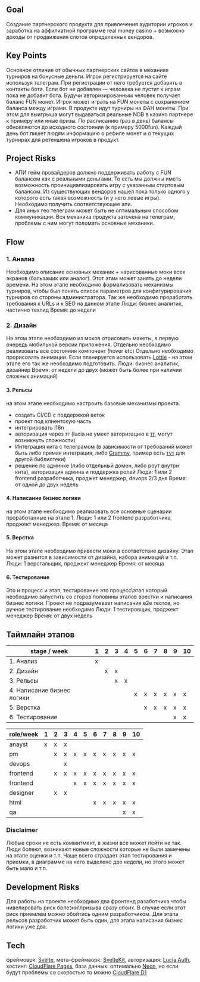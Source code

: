## Goal
Создание партнерского продукта для привлечения аудитории игроков и заработка на аффилиатной программе real money casino + возможно доходы от продвижения слотов определенных вендоров.
## Key Points
Основное отличие от обычных партнерских сайтов в механике турниров на бонусные деньги.
Игрок регистрируется на сайте используя телеграм. При регистрации от него требуется добавить в контакты бота. Если бот не добавлен — человека не пустит к играм пока не добавит бота.
Будучи авторизированным человек получает баланс FUN монет. Игрок может играть на FUN монеты с сохранением баланса между играми. В продукте идут турниры на ФАН монеты. При этом для выигрыша могут выдаваться реальные NDB в казино партнере к примеру или иные призы. По расписанию (раз в день) балансы обновляются до исходного состояния (к примеру 5000fun).
Каждый день бот пишет людям информацию о рефиле монет и о текущих турнирах для ретеншена игроков в продукт.
## Project Risks
- АПИ гейм провайдеров должно поддерживать работу с FUN балансом как с реальными деньгами. То есть мы должны иметь возможность проинициализировать игру с указанным стартовым балансом. Из существующих вендоров нашел пока только одного у которого есть такая возможность (и у него левые игры). Необходимо получить соответствующее апи.
- Для иных гео телеграм может быть не оптимальным способом коммуникации. Вся механика продукта заточена на телеграм, проблемы с ним могут поломать основные механики.

## Flow
### 1. Анализ
Необходимо описание основных механик + нарисованные моки всех экранов (бальзамик или аналог). Этот этам может занять до недели времени. На этом этапе необходимо формализовать механизмы турниров, чтобы был понять список параметров для конфигурирования турниров со стороны администратора.
Так же необходимо проработать требования к URLs и к SEO на данном этапе
Люди: бизнес аналитик, частично техлид
Время: до недели
### 2. Дизайн
На этом этапе необходимо из моков отрисовать макеты, в первую очередь мобильной версии приложения.
Отдельно необходимо реализовать все состояния компонент (hover etc)
Отдельно необходимо прорисовать анимации.
Если планируется использовать [Lottie](https://lottiefiles.com/) - на этом этапе его так же необходимо подготовить.
Люди: бизнес аналитик, дизайнер
Время: от недели до двух (может быть более при наличии сложных анимаций)
#### 3. Рельсы
на этом этапе необходимо настроить базовые механизмы проекта.
- создать CI/CD с поддержкой веток
- проект под клиентскую часть
- интегрировать i18n
- авторизация через тг (lucia не умеет авторизацию в [тг](https://github.com/pilcrowOnPaper/lucia/issues/857), могут возникнуть сложности)
- Интеграция кита с телеграмом (в зависимости от требований может быть либо прямая интеграция, либо [Grammy](https://github.com/grammyjs/grammY), пример есть [тут](https://github.com/begoon/sveltekit-bot/tree/main) для другой библиотеки)
- решение по админке (либо отдельный домен, либо роут внутри кита), авторизация админа и поддержка ролей
Люди: 1 или 2 frontend разработчика, проджет менеджер, devops 2/3 дня
Время: от одной до двух недель
#### 4. Написание бизнес логики
на этом этапе необходимо реализовать все основные сценарии проработанные на этапе 1.
Люди: 1 или 2 frontend разработчика, проджект менеджер.
Время: от месяца
#### 5. Верстка
На этом этапе необходимо привести моки в соответствие дизайну. Этап может разнится в зависимости от дизайна, набора анимаций и т.п.
Люди: 1 верстальщик, проджект менеджер
Время: от месяца
#### 6. Тестирование
Это и процесс и этап, тестирование это процесс\этап который необходимо запустить со сторов половины этапов врестки и написания бизнес логики. Проект не подразумевает написания e2e тестов, но ручное тестирование необходимо
Люди: 1 тестировщик, проджект менеджер
Время: от двух недель

## Таймлайн этапов

| stage / week  | 1 | 2 | 3 | 4 | 5 | 6 | 7 | 8 | 9 | 10 |
|-------------- | -- | -- | -- |-- | -- | -- | -- | -- | -- | -- |
| 1. Анализ | x |  |  | | | | | | | |
| 2. Дизайн | | x | x | | | | | | | |
| 3. Рельсы | |  |  x | x | | | | | | |
| 4. Написание бизнес логики | | | | | x | x |x |x |x |x |x |x |  | | |
| 5. Верстка | | | | | | x |x | x| x|x | | | | | |
| 6. Тестирование | | | | | | |  | | x| x| |x

| role/week| 1 | 2 | 3 | 4 | 5 | 6 | 7 | 8 | 9 | 10|
| ---      | - | - | - | - | - | - | - | - | - | - |
| anayst   | x | x  | x |   |   |   |   |   |   |   |
| pm       |   | x | x | x | x | x | x | x | x | x |
| devops   |   |   | x |   |   |   |   |   |   |   |
| frontend |   | x | x | x | x | x | x | x | x | x |
| frontend |   |   |   | x | x | x | x | x | x | x |
| designer |   | x | x |
| html     |   |   |   |   |   | x | x | x | x | x |
| qa       |   |   |   |   |   |   |   |   | x | x |

### Disclaimer
Любые сроки не есть коммитмент, в жизни все может пойти не так. Люди болеют, возникают новые сложности которые не были замечены на этапе оценки и т.п. Чаще всего страдает этап тестирования и приемки, в диаграмме на него выделено две недели, но этого может быть мало и т.п.

## Development Risks
Для работы на проекте необходимо два фронтенд разаботчика чтобы нивелировать риск болезни\призыва сразу обоих. В случае если этот риск приемлем можно обойтись одним разработчиком. Для этапа рельсов разработчик может быть один, для этапа написания бизнес логики уже два.
## Tech
фреймоврк: [Svelte](https://svelte.dev/), мета-фреймворк: [SvelteKit](https://kit.svelte.dev/), авторизация: [Lucia Auth](https://github.com/pilcrowOnPaper/), хостинг: [CloudFlare Pages](https://pages.cloudflare.com/), база данных: оптимально [Neon](https://developers.cloudflare.com/d1/), но если будут проблемы со скоростью то можно [CloudFlare D1](https://developers.cloudflare.com/d1/)